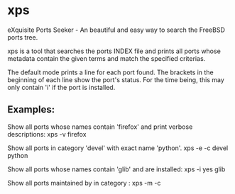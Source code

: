 xps
===

eXquisite Ports Seeker - An beautiful and easy way to search the FreeBSD ports tree.

xps is a tool that searches the ports INDEX file and prints all ports whose metadata contain the given terms and match the specified criterias.

The default mode prints a line for each port found. The brackets in the beginning of each line show the port's status. For the time being, this may only contain 'i' if the port is installed.

Examples:
---------

Show all ports whose names contain 'firefox' and print verbose descriptions:
xps -v firefox

Show all ports in category 'devel' with exact name 'python'.
xps -e -c devel python

Show all ports whose names contain 'glib' and are installed:
xps -i yes glib

Show all ports maintained by <author> in category <category>:
xps -m <author> -c <category>
